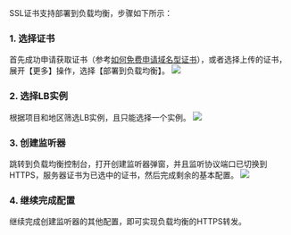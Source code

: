 SSL证书支持部署到负载均衡，步骤如下所示：

### 1. 选择证书
首先成功申请获取证书（参考[如何免费申请域名型证书](/document/product/400/6814)），或者选择上传的证书，展开【更多】操作，选择【部署到负载均衡】。
![](http://imgcache.tcecqpoc.fsphere.cn/image/main.qcloudimg.com/raw/17ac6d94e33bd739bb43e9b4c1cdc9d8.png)

### 2. 选择LB实例
根据项目和地区筛选LB实例，且只能选择一个实例。
![](http://imgcache.tcecqpoc.fsphere.cn/image/mc.qcloudimg.com/static/img/81157ad8528ad639623b32177e534624/123lb.jpg)

### 3. 创建监听器
跳转到负载均衡控制台，打开创建监听器弹窗，并且监听协议端口已切换到HTTPS，服务器证书为已选中的证书，然后完成剩余的基本配置。
![](http://imgcache.tcecqpoc.fsphere.cn/image/main.qcloudimg.com/raw/7cd06b65262cf434bba8396e3ec35de6.png)

### 4. 继续完成配置
继续完成创建监听器的其他配置，即可实现负载均衡的HTTPS转发。
